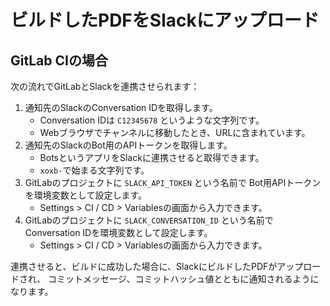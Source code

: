 ビルドしたPDFをSlackにアップロード
================================================================================

GitLab CIの場合
--------------------------------------------------------------------------------

次の流れでGitLabとSlackを連携させられます：

1. 通知先のSlackのConversation IDを取得します。
   - Conversation IDは `C12345678` というような文字列です。
   - Webブラウザでチャンネルに移動したとき、URLに含まれています。
1. 通知先のSlackのBot用のAPIトークンを取得します。
   - BotsというアプリをSlackに連携させると取得できます。
   - `xoxb-`で始まる文字列です。
1. GitLabのプロジェクトに `SLACK_API_TOKEN` という名前で
   Bot用APIトークンを環境変数として設定します。
   - Settings > CI / CD > Variablesの画面から入力できます。
1. GitLabのプロジェクトに `SLACK_CONVERSATION_ID` という名前で
   Conversation IDを環境変数として設定します。
   - Settings > CI / CD > Variablesの画面から入力できます。

連携させると、ビルドに成功した場合に、SlackにビルドしたPDFがアップロードされ、
コミットメッセージ、コミットハッシュ値とともに通知されるようになります。

